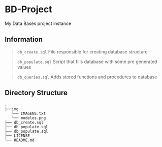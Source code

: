 # BD-Project
My Data Bases project instance

## Information
> `db_create.sql` 
File responsible for creating database structure

> `db_populate.sql`
Script that fills database with some pre generated values

> `db_queries.sql`
Adds stored functions and procedures  to database

## Directory Structure
```
.
├──img
   └── IMAGENS.txt
   └── modelos.png
├── db_create.sql
├── db_populate.sql
├── db_populate.sql
├── LICENSE
└── README.md
```
